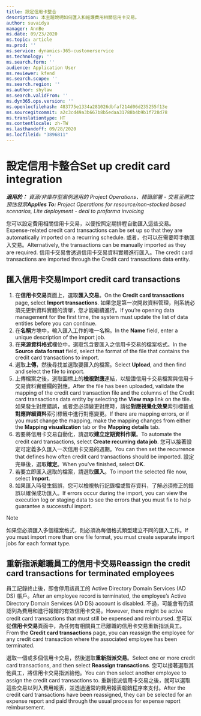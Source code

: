 ```yaml
---
title: 設定信用卡整合
description: 本主題說明如何匯入和維護費用相關信用卡交易。
author: suvaidya
manager: AnnBe
ms.date: 09/23/2020
ms.topic: article
ms.prod: ''
ms.service: dynamics-365-customerservice
ms.technology: ''
ms.search.form: ''
audience: Application User
ms.reviewer: kfend
ms.search.scope: ''
ms.search.region: ''
ms.author: shylaw
ms.search.validFrom: ''
ms.dyn365.ops.version: ''
ms.openlocfilehash: 483775e1334a281026dbfaf214d06d235255f13e
ms.sourcegitcommit: a2c3cd49a3b667b8b5edaa31788b4b9b1f728d78
ms.translationtype: HT
ms.contentlocale: zh-TW
ms.lasthandoff: 09/28/2020
ms.locfileid: "3896811"
---
```

# <a name="set-up-credit-card-integration"></a><span data-ttu-id="77e38-103">設定信用卡整合</span><span class="sxs-lookup"><span data-stu-id="77e38-103">Set up credit card integration</span></span>

<span data-ttu-id="77e38-104">_**適用於：** 資源/非庫存型案例適用的 Project Operations、精簡部署 - 交易至開立預估發票_</span><span class="sxs-lookup"><span data-stu-id="77e38-104">_**Applies To:** Project Operations for resource/non-stocked based scenarios, Lite deployment - deal to proforma invoicing_</span></span>

<span data-ttu-id="77e38-105">您可以設定費用相關信用卡交易，以便按照定期排程自動匯入這些交易。</span><span class="sxs-lookup"><span data-stu-id="77e38-105">Expense-related credit card transactions can be set up so that they are automatically imported on a recurring schedule.</span></span> <span data-ttu-id="77e38-106">或者，也可以在需要時手動匯入交易。</span><span class="sxs-lookup"><span data-stu-id="77e38-106">Alternatively, the transactions can be manually imported as they are required.</span></span> <span data-ttu-id="77e38-107">信用卡交易會透過信用卡交易資料實體進行匯入。</span><span class="sxs-lookup"><span data-stu-id="77e38-107">The credit card transactions are imported through the Credit card transactions data entity.</span></span>

## <a name="import-credit-card-transactions"></a><span data-ttu-id="77e38-108">匯入信用卡交易</span><span class="sxs-lookup"><span data-stu-id="77e38-108">Import credit card transactions</span></span>

1. <span data-ttu-id="77e38-109">在**信用卡交易**頁面上，選取**匯入交易**。</span><span class="sxs-lookup"><span data-stu-id="77e38-109">On the **Credit card transactions** page, select **Import transactions**.</span></span> <span data-ttu-id="77e38-110">如果您是第一次開啟資料管理，則系統必須先更新資料實體的清單，您才能繼續進行。</span><span class="sxs-lookup"><span data-stu-id="77e38-110">If you’re opening data management for the first time, the system must update the list of data entities before you can continue.</span></span>
2. <span data-ttu-id="77e38-111">在**名稱**方塊中，輸入匯入工作的唯一名稱。</span><span class="sxs-lookup"><span data-stu-id="77e38-111">In the **Name** field, enter a unique description of the import job.</span></span>
3. <span data-ttu-id="77e38-112">在**來源資料格式**欄位中，選取包含要匯入之信用卡交易的檔案格式。</span><span class="sxs-lookup"><span data-stu-id="77e38-112">In the **Source data format** field, select the format of the file that contains the credit card transactions to import.</span></span>
4. <span data-ttu-id="77e38-113">選取**上傳**，然後尋找並選取要匯入的檔案。</span><span class="sxs-lookup"><span data-stu-id="77e38-113">Select **Upload**, and then find and select the file to import.</span></span>
5. <span data-ttu-id="77e38-114">上傳檔案之後，選取圖標上的**檢視對應**連結，以驗證信用卡交易檔案與信用卡交易資料實體欄的對應。</span><span class="sxs-lookup"><span data-stu-id="77e38-114">After the file has been uploaded, validate the mapping of the credit card transaction file and the columns of the Credit card transactions data entity by selecting the **View map** link on the tile.</span></span> <span data-ttu-id="77e38-115">如果發生對應錯誤，或者您必須變更對應時，請從**對應視覺化效果**索引標籤或**對應詳細資料**索引標籤中進行對應變更。</span><span class="sxs-lookup"><span data-stu-id="77e38-115">If there are mapping errors, or if you must change the mapping, make the mapping changes from either the **Mapping visualization** tab or the **Mapping details** tab.</span></span>
6. <span data-ttu-id="77e38-116">若要將信用卡交易自動化，請選取**建立定期資料作業**。</span><span class="sxs-lookup"><span data-stu-id="77e38-116">To automate the credit card transactions, select **Create recurring data job**.</span></span> <span data-ttu-id="77e38-117">您可以接著設定可定義多久匯入一次信用卡交易的週期。</span><span class="sxs-lookup"><span data-stu-id="77e38-117">You can then set the recurrence that defines how often credit card transactions should be imported.</span></span> <span data-ttu-id="77e38-118">設定完畢後，選取**確定**。</span><span class="sxs-lookup"><span data-stu-id="77e38-118">When you’ve finished, select **OK**.</span></span>
7. <span data-ttu-id="77e38-119">若要立即匯入選取的檔案，請選取**匯入**。</span><span class="sxs-lookup"><span data-stu-id="77e38-119">To import the selected file now, select **Import**.</span></span>
8. <span data-ttu-id="77e38-120">如果匯入時發生錯誤，您可以檢視執行記錄檔或暫存資料，了解必須修正的錯誤以確保成功匯入。</span><span class="sxs-lookup"><span data-stu-id="77e38-120">If errors occur during the import, you can view the execution log or staging data to see the errors that you must fix to help guarantee a successful import.</span></span>

> [!NOTE]
> <span data-ttu-id="77e38-121">如果您必須匯入多個檔案格式，則必須為每個格式類型建立不同的匯入工作。</span><span class="sxs-lookup"><span data-stu-id="77e38-121">If you must import more than one file format, you must create separate import jobs for each format type.</span></span>

## <a name="reassign-the-credit-card-transactions-for-terminated-employees"></a><span data-ttu-id="77e38-122">重新指派離職員工的信用卡交易</span><span class="sxs-lookup"><span data-stu-id="77e38-122">Reassign the credit card transactions for terminated employees</span></span>

<span data-ttu-id="77e38-123">員工記錄終止後，即會停用該員工的 Active Directory Domain Services (AD DS) 帳戶。</span><span class="sxs-lookup"><span data-stu-id="77e38-123">After an employee record is terminated, the employee’s Active Directory Domain Services (AD DS) account is disabled.</span></span> <span data-ttu-id="77e38-124">不過，可能會有仍須認列為費用和進行報銷的有效信用卡交易。</span><span class="sxs-lookup"><span data-stu-id="77e38-124">However, there might be active credit card transactions that must still be expensed and reimbursed.</span></span> <span data-ttu-id="77e38-125">您可以從**信用卡交易**頁面中，為任何有相關員工已離職的信用卡交易重新指派員工。</span><span class="sxs-lookup"><span data-stu-id="77e38-125">From the **Credit card transactions** page, you can reassign the employee for any credit card transaction where the associated employee has been terminated.</span></span>

<span data-ttu-id="77e38-126">選取一個或多個信用卡交易，然後選取**重新指派交易**。</span><span class="sxs-lookup"><span data-stu-id="77e38-126">Select one or more credit card transactions, and then select **Reassign transactions**.</span></span> <span data-ttu-id="77e38-127">您可以接著選取其他員工，將信用卡交易指派給他。</span><span class="sxs-lookup"><span data-stu-id="77e38-127">You can then select another employee to assign the credit card transactions to.</span></span> <span data-ttu-id="77e38-128">重新指派信用卡交易之後，就可以選取這些交易以列入費用報表，並透過通常的費用報表報銷程序來支付。</span><span class="sxs-lookup"><span data-stu-id="77e38-128">After the credit card transactions have been reassigned, they can be selected for an expense report and paid through the usual process for expense report reimbursement.</span></span>
